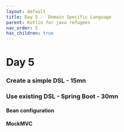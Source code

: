 ```yaml
---
layout: default
title: Day 5 -  Domain Specific Language
parent: Kotlin for java refugees
nav_order: 5
has_children: true
---
```


# Day 5

### Create a simple DSL - 15mn

### Use existing DSL - Spring Boot - 30mn

#### Bean configuration

#### MockMVC

### 